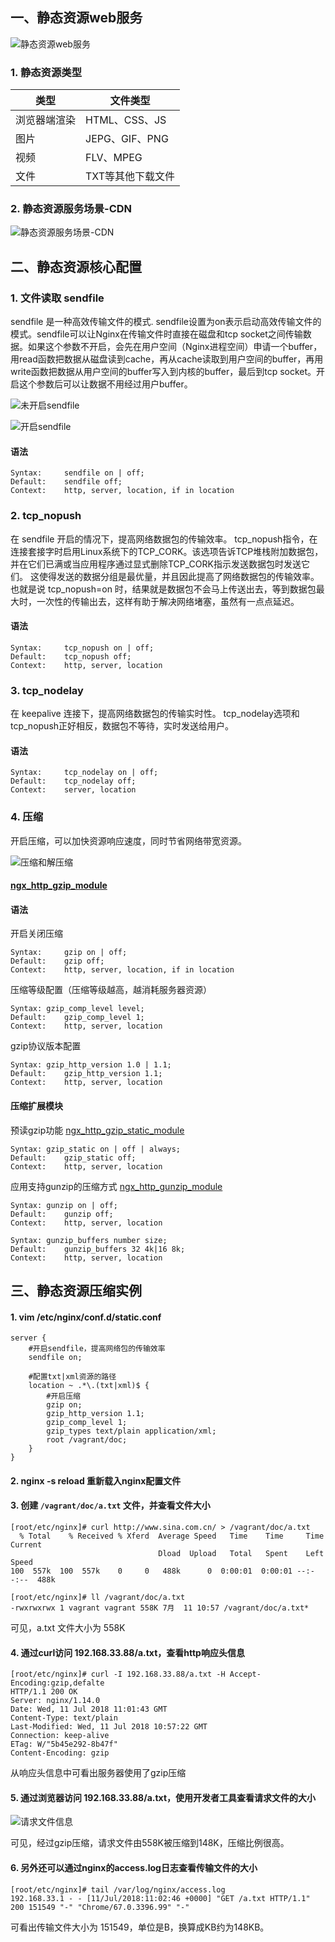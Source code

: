 ## 一、静态资源web服务

![静态资源web服务](http://md.ws1031.cn/xsj/2018_7_10_2018-07-10_182440.jpg)

### 1. 静态资源类型

类型|文件类型
-|-
浏览器端渲染|HTML、CSS、JS
图片|JEPG、GIF、PNG
视频|FLV、MPEG
文件|TXT等其他下载文件

### 2. 静态资源服务场景-CDN

![静态资源服务场景-CDN](http://md.ws1031.cn/xsj/2018_7_10_2018-07-10_184108.jpg)


## 二、静态资源核心配置

### 1. 文件读取 sendfile

sendfile 是一种高效传输文件的模式.
sendfile设置为on表示启动高效传输文件的模式。sendfile可以让Nginx在传输文件时直接在磁盘和tcp socket之间传输数据。如果这个参数不开启，会先在用户空间（Nginx进程空间）申请一个buffer，用read函数把数据从磁盘读到cache，再从cache读取到用户空间的buffer，再用write函数把数据从用户空间的buffer写入到内核的buffer，最后到tcp socket。开启这个参数后可以让数据不用经过用户buffer。

![未开启sendfile](http://md.ws1031.cn/xsj/2018_7_11_2018-07-11_170606.jpg)

![开启sendfile](http://md.ws1031.cn/xsj/2018_7_11_2018-07-11_170543.jpg)

#### 语法

    Syntax:		sendfile on | off;
    Default:	sendfile off;
    Context:	http, server, location, if in location


### 2. tcp_nopush

在 sendfile 开启的情况下，提高网络数据包的传输效率。
tcp_nopush指令，在连接套接字时启用Linux系统下的TCP_CORK。该选项告诉TCP堆栈附加数据包，并在它们已满或当应用程序通过显式删除TCP_CORK指示发送数据包时发送它们。 这使得发送的数据分组是最优量，并且因此提高了网络数据包的传输效率。
也就是说 tcp_nopush=on 时，结果就是数据包不会马上传送出去，等到数据包最大时，一次性的传输出去，这样有助于解决网络堵塞，虽然有一点点延迟。

#### 语法

    Syntax:		tcp_nopush on | off;
    Default:	tcp_nopush off;
    Context:	http, server, location


### 3. tcp_nodelay

在 keepalive 连接下，提高网络数据包的传输实时性。
tcp_nodelay选项和tcp_nopush正好相反，数据包不等待，实时发送给用户。

#### 语法

    Syntax:		tcp_nodelay on | off;
    Default:	tcp_nodelay off;
    Context:	server, location
	
	
### 4. 压缩

开启压缩，可以加快资源响应速度，同时节省网络带宽资源。

![压缩和解压缩](http://md.ws1031.cn/xsj/2018_7_11_2018-07-11_174549.jpg)

#### [ngx_http_gzip_module](http://nginx.org/en/docs/http/ngx_http_gzip_module.html)

#### 语法

开启关闭压缩

    Syntax:		gzip on | off;
    Default:	gzip off;
    Context:	http, server, location, if in location
	
压缩等级配置（压缩等级越高，越消耗服务器资源）

	Syntax:	gzip_comp_level level;
	Default:	gzip_comp_level 1;
	Context:	http, server, location

gzip协议版本配置

	Syntax:	gzip_http_version 1.0 | 1.1;
	Default:	gzip_http_version 1.1;
	Context:	http, server, location

#### 压缩扩展模块

预读gzip功能 [ngx_http_gzip_static_module](http://nginx.org/en/docs/http/ngx_http_gzip_static_module.html)

	Syntax:	gzip_static on | off | always;
	Default:	gzip_static off;
	Context:	http, server, location

应用支持gunzip的压缩方式 [ngx_http_gunzip_module](http://nginx.org/en/docs/http/ngx_http_gunzip_module.html)

	Syntax:	gunzip on | off;
	Default:	gunzip off;
	Context:	http, server, location

	Syntax:	gunzip_buffers number size;
	Default:	gunzip_buffers 32 4k|16 8k;
	Context:	http, server, location

## 三、静态资源压缩实例

#### **1. vim /etc/nginx/conf.d/static.conf**

```
server {
    #开启sendfile，提高网络包的传输效率
    sendfile on;

    #配置txt|xml资源的路径
    location ~ .*\.(txt|xml)$ {
        #开启压缩
        gzip on;
        gzip_http_version 1.1;
        gzip_comp_level 1;
        gzip_types text/plain application/xml;
        root /vagrant/doc;
    }
}
```

#### **2. nginx -s reload 重新载入nginx配置文件**

#### **3. 创建 `/vagrant/doc/a.txt` 文件，并查看文件大小**

```
[root/etc/nginx]# curl http://www.sina.com.cn/ > /vagrant/doc/a.txt
  % Total    % Received % Xferd  Average Speed   Time    Time     Time  Current
                                 Dload  Upload   Total   Spent    Left  Speed
100  557k  100  557k    0     0   488k      0  0:00:01  0:00:01 --:--:--  488k

[root/etc/nginx]# ll /vagrant/doc/a.txt
-rwxrwxrwx 1 vagrant vagrant 558K 7月  11 10:57 /vagrant/doc/a.txt*
```
可见，a.txt 文件大小为 558K

#### **4. 通过curl访问 192.168.33.88/a.txt，查看http响应头信息**

```
[root/etc/nginx]# curl -I 192.168.33.88/a.txt -H Accept-Encoding:gzip,defalte
HTTP/1.1 200 OK
Server: nginx/1.14.0
Date: Wed, 11 Jul 2018 11:01:43 GMT
Content-Type: text/plain
Last-Modified: Wed, 11 Jul 2018 10:57:22 GMT
Connection: keep-alive
ETag: W/"5b45e292-8b47f"
Content-Encoding: gzip
```
从响应头信息中可看出服务器使用了gzip压缩

#### **5. 通过浏览器访问 192.168.33.88/a.txt，使用开发者工具查看请求文件的大小**

![请求文件信息](http://md.ws1031.cn/xsj/2018_7_11_2018-07-11_190500.jpg)

可见，经过gzip压缩，请求文件由558K被压缩到148K，压缩比例很高。

#### **6. 另外还可以通过nginx的access.log日志查看传输文件的大小**

```
[root/etc/nginx]# tail /var/log/nginx/access.log
192.168.33.1 - - [11/Jul/2018:11:02:46 +0000] "GET /a.txt HTTP/1.1" 200 151549 "-" "Chrome/67.0.3396.99" "-"
```

可看出传输文件大小为 151549，单位是B，换算成KB约为148KB。
